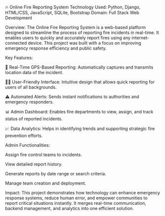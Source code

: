 🔥 Online Fire Reporting System
Technology Used: Python, Django, HTML/CSS, JavaScript, SQLite, Bootstrap
Domain: Full Stack Web Development

Overview:
The Online Fire Reporting System is a web-based platform designed to streamline the process of reporting fire incidents in real-time. It enables users to quickly and accurately report fires using any internet-connected device. This project was built with a focus on improving emergency response efficiency and public safety.

Key Features:

📍 Real-Time GPS-Based Reporting: Automatically captures and transmits location data of the incident.

🧑‍💻 User-Friendly Interface: Intuitive design that allows quick reporting for users of all backgrounds.

⚠️ Automated Alerts: Sends instant notifications to authorities and emergency responders.

📊 Admin Dashboard: Enables fire departments to view, assign, and track status of reported incidents.

📈 Data Analytics: Helps in identifying trends and supporting strategic fire prevention efforts.

Admin Functionalities:

Assign fire control teams to incidents.

View detailed report history.

Generate reports by date range or search criteria.

Manage team creation and deployment.

Impact:
This project demonstrates how technology can enhance emergency response systems, reduce human error, and empower communities to report critical situations instantly. It merges real-time communication, backend management, and analytics into one efficient solution.

